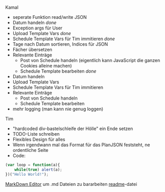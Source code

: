 Kamal

- seperate Funktion read/write JSON
- Datum handeln _done_
- Exception args für User
- Upload Template Vars _done_
- Schedule Template Vars für Tim immitieren _done_
- Tage nach Datum sortieren, Indices für JSON
- Fächer übersetzen
- Relevante Einträge
	- Post von Schedule handeln (eigentlich kann JavaScript die ganzen Cookies alleine machen)
	- Schedule Template bearbeiten _done_
- Datum handeln
- Upload Template Vars
- Schedule Template Vars für Tim immitieren
- Relevante Einträge
	- Post von Schedule handeln
	- Schedule Template bearbeiten
- mehr logging (man kann nie genug loggen)


Tim

* "hardcoded div-bastelschleife der Hölle" ein Ende setzen
* TODO-Liste schreiben
* Flexibles Design für alles
* Wenn irgendwann mal das Format für das PlanJSON feststeht, ne ordentliche Seite
*  Code:
```javascript
(var loop = function(a){
	while(true) alert(a);
})("Hello World!");
```

[MarkDown Editor](https://jbt.github.io/markdown-editor/) um .md Dateien zu bararbeiten
[readme](https://github.com/CZGvp2/vplan/blob/master/README.md)-datei
